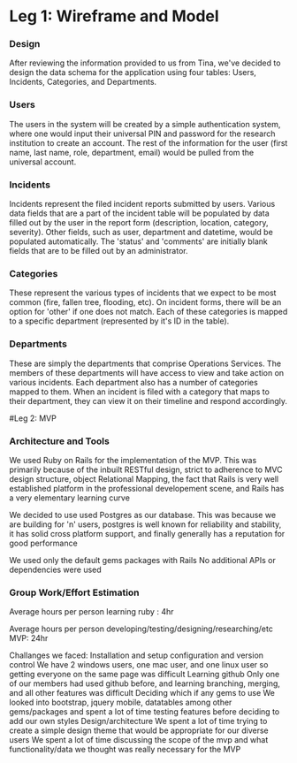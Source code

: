 # Leg 1: Wireframe and Model

### Design
After reviewing the information provided to us from Tina, we've decided to design the data schema for the application using four tables: Users, Incidents, Categories, and Departments.

### Users
The users in the system will be created by a simple authentication system, where one would input their universal PIN and password for the research institution to create an account. The rest of the information for the user (first name, last name, role, department, email) would be pulled from the universal account.

### Incidents
Incidents represent the filed incident reports submitted by users. Various data fields that are a part of the incident table will be populated by data filled out by the user in the report form (description, location, category, severity). Other fields, such as user, department and datetime, would be populated automatically. The 'status' and 'comments' are initially blank fields that are to be filled out by an administrator.

### Categories
These represent the various types of incidents that we expect to be most common (fire, fallen tree, flooding, etc). On incident forms, there will be an option for 'other' if one does not match. Each of these categories is mapped to a specific department (represented by it's ID in the table).

### Departments
These are simply the departments that comprise Operations Services. The members of these departments will have access to view and take action on various incidents. Each department also has a number of categories mapped to them. When an incident is filed with a category that maps to their department, they can view it on their timeline and respond accordingly.



#Leg 2: MVP

### Architecture and Tools
We used Ruby on Rails for the implementation of the MVP.  This was primarily because of the inbuilt RESTful design, strict to adherence to MVC design structure, object Relational Mapping, the fact that Rails is very well established platform in the professional developement scene, and Rails has a very elementary learning curve
    
    
We decided to use used Postgres as our database.  This was because we are building for 'n' users, postgres is well known for reliability and stability, it has solid cross platform support, and finally generally has a reputation for good performance
    
We used only the default gems packages with Rails
No additional APIs or dependencies were used

### Group Work/Effort Estimation
Average hours per person learning ruby : 4hr

Average hours per person developing/testing/designing/researching/etc MVP: 24hr

Challanges we faced:
  Installation and setup configuration and version control
      We have 2 windows users, one mac user, and one linux user so getting everyone on the same page was difficult
  Learning github
      Only one of our members had used github before, and learning branching, merging, and all other features was difficult
  Deciding which if any gems to use
      We looked into bootstrap, jquery mobile, datatables among other gems/packages and spent a lot of time testing features
      before deciding to add our own styles
  Design/architecture
      We spent a lot of time trying to create a simple design theme that would be appropriate for our diverse users
      We spent a lot of time discussing the scope of the mvp and what functionality/data we thought was really necessary for 
      the MVP
      
      
      
      




    
    



